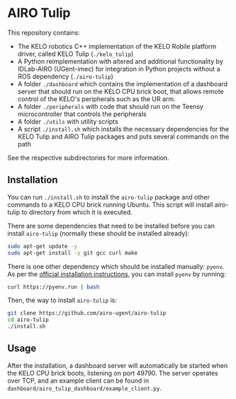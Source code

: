 # AIRO Tulip

This repository contains:

- The KELO robotics C++ implementation of the KELO Robile platform driver, called KELO Tulip (`./kelo_tulip`)
- A Python reimplementation with altered and additional functionality by IDLab-AIRO (UGent-imec) for integration in Python projects without a ROS dependency (`./airo-tulip`)
- A folder `./dashboard` which contains the implementation of a dashboard server that should run on the KELO CPU brick boot, that allows remote control of the KELO's peripherals such as the UR arm.
- A folder `./peripherals` with code that should run on the Teensy microcontroller that controls the peripherals
- A folder `./utils` with utility scripts
- A script `./install.sh` which installs the necessary dependencies for the KELO Tulip and AIRO Tulip packages and puts several commands on the path

See the respective subdirectories for more information.

## Installation

You can run `./install.sh` to install the `airo-tulip` package and other commands to a KELO CPU brick running Ubuntu.
This script will install airo-tulip to directory from which it is executed.

There are some dependencies that need to be installed before you can install `airo-tulip` (normally these should be installed already):

```bash
sudo apt-get update -y
sudo apt-get install -y git gcc curl make
```

There is one other dependency which should be installed manually: `pyenv`.
As per the [official installation instructions](https://github.com/pyenv/pyenv?tab=readme-ov-file#1-automatic-installer-recommended), you can install `pyenv` by running:

```bash
curl https://pyenv.run | bash
```

Then, the way to install `airo-tulip` is:

```bash
git clone https://github.com/airo-ugent/airo-tulip
cd airo-tulip
./install.sh
```

## Usage

After the installation, a dashboard server will automatically be started when the KELO CPU brick boots, listening on port 49790.
The server operates over TCP, and an example client can be found in `dashboard/airo_tulip_dashboard/example_client.py`.
